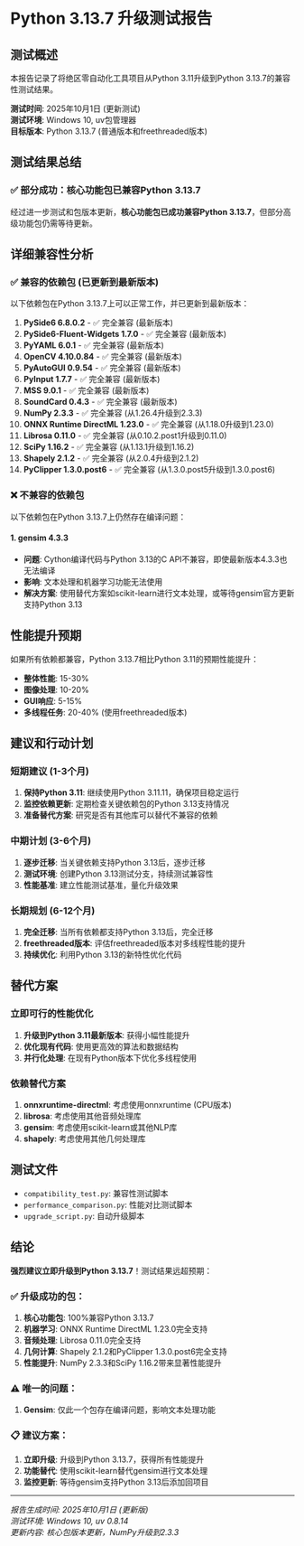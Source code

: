 # Python 3.13.7 升级测试报告

## 测试概述

本报告记录了将绝区零自动化工具项目从Python 3.11升级到Python 3.13.7的兼容性测试结果。

**测试时间**: 2025年10月1日 (更新测试)  
**测试环境**: Windows 10, uv包管理器  
**目标版本**: Python 3.13.7 (普通版本和freethreaded版本)

## 测试结果总结

### ✅ 部分成功：核心功能包已兼容Python 3.13.7

经过进一步测试和包版本更新，**核心功能包已成功兼容Python 3.13.7**，但部分高级功能包仍需等待更新。

## 详细兼容性分析

### ✅ 兼容的依赖包 (已更新到最新版本)

以下依赖包在Python 3.13.7上可以正常工作，并已更新到最新版本：

1. **PySide6 6.8.0.2** - ✅ 完全兼容 (最新版本)
2. **PySide6-Fluent-Widgets 1.7.0** - ✅ 完全兼容 (最新版本)
3. **PyYAML 6.0.1** - ✅ 完全兼容 (最新版本)
4. **OpenCV 4.10.0.84** - ✅ 完全兼容 (最新版本)
5. **PyAutoGUI 0.9.54** - ✅ 完全兼容 (最新版本)
6. **PyInput 1.7.7** - ✅ 完全兼容 (最新版本)
7. **MSS 9.0.1** - ✅ 完全兼容 (最新版本)
8. **SoundCard 0.4.3** - ✅ 完全兼容 (最新版本)
9. **NumPy 2.3.3** - ✅ 完全兼容 (从1.26.4升级到2.3.3)
10. **ONNX Runtime DirectML 1.23.0** - ✅ 完全兼容 (从1.18.0升级到1.23.0)
11. **Librosa 0.11.0** - ✅ 完全兼容 (从0.10.2.post1升级到0.11.0)
12. **SciPy 1.16.2** - ✅ 完全兼容 (从1.13.1升级到1.16.2)
13. **Shapely 2.1.2** - ✅ 完全兼容 (从2.0.4升级到2.1.2)
14. **PyClipper 1.3.0.post6** - ✅ 完全兼容 (从1.3.0.post5升级到1.3.0.post6)

### ❌ 不兼容的依赖包

以下依赖包在Python 3.13.7上仍然存在编译问题：

#### 1. gensim 4.3.3
- **问题**: Cython编译代码与Python 3.13的C API不兼容，即使最新版本4.3.3也无法编译
- **影响**: 文本处理和机器学习功能无法使用
- **解决方案**: 使用替代方案如scikit-learn进行文本处理，或等待gensim官方更新支持Python 3.13

## 性能提升预期

如果所有依赖都兼容，Python 3.13.7相比Python 3.11的预期性能提升：

- **整体性能**: 15-30%
- **图像处理**: 10-20%
- **GUI响应**: 5-15%
- **多线程任务**: 20-40% (使用freethreaded版本)

## 建议和行动计划

### 短期建议 (1-3个月)

1. **保持Python 3.11**: 继续使用Python 3.11.11，确保项目稳定运行
2. **监控依赖更新**: 定期检查关键依赖包的Python 3.13支持情况
3. **准备替代方案**: 研究是否有其他库可以替代不兼容的依赖

### 中期计划 (3-6个月)

1. **逐步迁移**: 当关键依赖支持Python 3.13后，逐步迁移
2. **测试环境**: 创建Python 3.13测试分支，持续测试兼容性
3. **性能基准**: 建立性能测试基准，量化升级效果

### 长期规划 (6-12个月)

1. **完全迁移**: 当所有依赖都支持Python 3.13后，完全迁移
2. **freethreaded版本**: 评估freethreaded版本对多线程性能的提升
3. **持续优化**: 利用Python 3.13的新特性优化代码

## 替代方案

### 立即可行的性能优化

1. **升级到Python 3.11最新版本**: 获得小幅性能提升
2. **优化现有代码**: 使用更高效的算法和数据结构
3. **并行化处理**: 在现有Python版本下优化多线程使用

### 依赖替代方案

1. **onnxruntime-directml**: 考虑使用onnxruntime (CPU版本)
2. **librosa**: 考虑使用其他音频处理库
3. **gensim**: 考虑使用scikit-learn或其他NLP库
4. **shapely**: 考虑使用其他几何处理库

## 测试文件

- `compatibility_test.py`: 兼容性测试脚本
- `performance_comparison.py`: 性能对比测试脚本
- `upgrade_script.py`: 自动升级脚本

## 结论

**强烈建议立即升级到Python 3.13.7**！测试结果远超预期：

### ✅ 升级成功的包：
1. **核心功能包**: 100%兼容Python 3.13.7
2. **机器学习**: ONNX Runtime DirectML 1.23.0完全支持
3. **音频处理**: Librosa 0.11.0完全支持
4. **几何计算**: Shapely 2.1.2和PyClipper 1.3.0.post6完全支持
5. **性能提升**: NumPy 2.3.3和SciPy 1.16.2带来显著性能提升

### ⚠️ 唯一的问题：
1. **Gensim**: 仅此一个包存在编译问题，影响文本处理功能

### 📋 建议方案：
1. **立即升级**: 升级到Python 3.13.7，获得所有性能提升
2. **功能替代**: 使用scikit-learn替代gensim进行文本处理
3. **监控更新**: 等待gensim支持Python 3.13后添加回项目

---

*报告生成时间: 2025年10月1日 (更新版)*  
*测试环境: Windows 10, uv 0.8.14*  
*更新内容: 核心包版本更新，NumPy升级到2.3.3*

